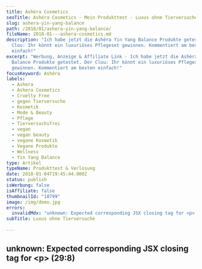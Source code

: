 ```yaml
---
title: Ashéra Cosmetics
seoTitle: Ashéra Cosmetics - Mein Produkttest - Luxus ohne Tierversuche
slug: ashera-yin-yang-balance
path: /2018/01/ashera-yin-yang-balance/
fileName: 2018-01---ashera-cosmetics.md
description: "Ich habe jetzt die Ashéra Yin Yang Balance Produkte getestet. Der
  Clou: Ihr könnt ein luxuriöses Pflegeset gewinnen. Kommentiert am besten
  einfach!"
excerpt: "Werbung, Anzeige & Affiliate Link - Ich habe jetzt die Ashéra Yin Yang
  Balance Produkte getestet. Der Clou: Ihr könnt ein luxuriöses Pflegeset
  gewinnen. Kommentiert am besten einfach!"
focusKeyword: Ashéra
labels:
  - Ashera
  - Ashera Cosmetics
  - Cruelty Free
  - gegen Tierversuche
  - Kosmetik
  - Mode & Beauty
  - Pflege
  - Tierversuchsfrei
  - vegan
  - vegan beauty
  - vegane Kosmetik
  - Vegane Produkte
  - Wellness
  - Yin Yang Balance
type: Artikel
typeName: Produkttest & Verlosung
date: 2018-01-04T19:45:44.000Z
status: publish
isWerbung: false
isAffiliate: false
thumbnailId: "18799"
image: /img/demo.jpg
errors:
  invalidMdx: "unknown: Expected corresponding JSX closing tag for <p> (29:8)"
subTitle: Luxus ohne Tierversuche
  
---
```


## unknown: Expected corresponding JSX closing tag for &lt;p> (29:8)

<!--
Werbung, Anzeige &amp; Affiliate Link\*

**Ich habe jetzt zwei Produkte von Ashéra Cosmetics getestet. Wie sie bei mir
angekommen sind, möchte ich Euch heute gerne verraten. Außerdem verlose ich ein
luxuriöses Pflegepaket! Wie Ihr gewinnen könnt, erfahrt Ihr weiter unten\*.**

Vor Kurzem las ich mit großem Interesse über zwei für mich komplett neue
Kosmetikprodukte: Die Yin Yang Balance 24-Stunden-Pflege sowie den passenden
Reinigungsschaum aus dem Hause Ashéra Cosmetics. Gesichtspflege, Seife und Tee.
Wenn das nicht interessant klingt, oder?

## Die Produktanfrage

![Ashéra](http://cardamonchai.com/wp-content/uploads/2018/01/7-300x200.jpg)

Da für mich an erster Stelle immer steht, ob ein Produkt vegan und crueltyfree
ist, startete ich als erstes eine Produktanfrage. Ich teilte Ashera Cosmetics
mit, dass ich sehr an einem Test der Produkte interessiert wäre, insofern das
Produkt selbst sowie natürlich die Inhaltsstoffe frei von Inhaltsstoffen
tierischer Herkunft sind und nicht an Tieren getestet wurden. Die Antwort kam
prompt und fiel direkt aus:

<blockquote>"Wir haben uns sehr über Deine Anfrage gefreut und finden, Dein Blog rockt! Die Yin Yang Balance 24-Stunden-Pflege und der Reinigungsschaum sind tatsächlich komplett vegan und natürlich Tierversuchsfrei!

Da uns hochwertige, rein pflanzliche Inhaltsstoffe sehr wichtig sind, freuen wir
uns besonders, dass Du unsere Produkte testen möchtest

Mehr zu den Inhaltsstoffen und unserem Qualitätsanspruch erfährst du auch in
unserem Magazin. Schau zum Beispiel mal
[hier](http://www.ashera-cosmetics.de/die-beste-qualitaet-ist-unser-anspruch)
nach."</blockquote>

## Der Produkttest

![Ashéra](http://cardamonchai.com/wp-content/uploads/2018/01/1-300x199.jpg)

Nach nur zwei Tagen traf ein äußerst liebevoll verpacktes Päckchen aus dem Hause
Ashéra bei mir ein. Nachdem das Unboxing der kleinen Schatzkiste für Euch
fotografisch festgehalten war, ging es endlich ans Eingemachte: Der Produkttest
stand an! Was mir gleich als allererstes auffiel war der sehr angenehme Duft
beider Produkte.

Zuerst habe ich den Reinigungsschaum genau unter die Lupe genommen. Für mich
sind Produkte dieser Art immer sehr praktisch. Ich schminke mich seit Jahr und
Tag mit Waschlappen ab, da ich dadurch viel Watte spare und weniger Müll mache.

![Ashéra](http://cardamonchai.com/wp-content/uploads/2018/01/2-300x199.jpg)

Mit dem Ashéra Reinigungsschaum geht das gut von der Hand. Auch hartnäckiges
Augen-Make-up lässt sich leicht lösen, ohne dass die Haut ausgetrocknet wird.
Ich kann mir sehr gut vorstellen, ihn über einen längeren Zeitraum zu verwenden
und es ist mit Sicherheit nicht die letzte Flasche davon, die in unserem
Badezimmer steht.

Und nun zur Creme: Sie ist wirklich klasse. Die Textur ist schön leicht. Man
schwitzt nicht die Spur darunter und sie zieht schnell ein. Was mir auch gut
gefällt: Sie ist sehr ergibig. Schon ein kleiner Klecks reicht für das ganze
Gesicht. Für mich kam sie gerade rechtzeitig.

Durch die kalte Winterluft waren meine Augenlider sowie meine Wangen stark
ausgetrocknet. Schon nach zwei Tagen der Anwendung hat sich das stark
verbessert. Zudem habe ich das Gefühl, dass die Haut um die Augen sowie die
Stirn wieder etwas mehr "Spannkraft" hat.  Für mich bekommt Ihr also auch für
die Creme eine klare Empfehlung.

## Ashéra - Das steckt dahinter

![Ashéra](http://cardamonchai.com/wp-content/uploads/2018/01/6-300x225.jpg)

Die Rezepturen von Ashéra binden uraltes Wissen aus der
[Traditionellen Chinesischen Medizin](/2014/11/auf-dem-weg-zur-tiefenentspannung/)
ein. Die TCM-Extrakte werde kombiniert mit den modernen Anforderungen und der
Erfahrung aus der heutigen Kosmetikforschung. Die Produkte wurden in Kooperation
mit Apothekern und Medizinern entwickelt.

Die von mir getestete Yin Yang Balance Serie ist die erste Pflegeserie von
Ashera. Der Anteil der speziellen TCM-Wirkstoffkombination in der Gesichtscreme
beträgt über 10 Prozent, was sie besonders reichhaltig macht. Der
Reinigungsschaum ist speziell auf die Pflege empfindlicher Gesichtshaut
abgestimmt und gut verträglich.

Der Name der Serie Yin Yang bezieht sich auf die Balance von Yin und Yang. Das
Besondere ist, dass nicht, wie bei den Serien bekannter Hersteller üblich, eine
Tag- und eine Nachtpflege nötig ist. Ashéra möchte eine 24-Stunden-Pflege
bieten. Die Yang Phase steht für den Tag, die aktive Zeit, die Yin-Phase für die
Nacht, sprich, die Zeit der Regeneration und Entspannung.

## 24-Stunden-Pflege

![Ashéra](http://cardamonchai.com/wp-content/uploads/2018/01/4-300x300.jpg)

Tagsüber wirken Ginseng, Rotwurzelsalbei und Tragantwurzel anregend. Die
Zirkulation soll angeregt werden, die Haut dadurch gestraffter und vitaler
wirken. Das enthaltene Granatapfelsamenextrakt soll Entzündungen entgegenwirken
und die Zellregeneration anregen.

In der Nacht sollen die regenerierenden Hautprozesse unterstützt werden. Dafür
sollen Ganoderma-Essenzen sorgen. Dabei handelt es sich um Auszüge aus einem
Asiatischen Heilpilz. Gleichzeitig soll die enthaltene Gingsengwurzel das
Zellwachstum stimulieren und damit die Prozesse der Hautalterung verlangsamen.

## Die Inhaltsstoffe

Als Basis werden unter anderem Sheabutter, Jojobaöl, Avocadoöl, Reiskeimöl,
Distelöl und Sonnenblumenöl verwendet. Alle Inhaltsstoffe, die zur Herstellung
der TCM-Extrakte verwendet werden, kommen aus kontrolliertem Anbau in China.
Eine lückenlose Qualitätskontrolle wird garantiert. Auf Palmöl wird verzichtet.
Die Inhaltsstoffe sind weitestgehend reizfrei. Lediglich Alkohol und
Zitronensäure kommt zum Einsatz, wer darauf reagiert, sollte demnach vorsichtig
sein. Alle Duftstoffe sind natürlich.

## Name und Geschichte

Aschera (auch Ascherah, Ašerā) ist eine syrisch-kanaanäische Meeresgöttin.
Ashéra Cosmetics sitzt in Regensburg. Gründerin Jacqueline Heimgärtner ist unter
anderem auch Inhaberin einer Werbeagentur. Ihre Mutter war bereits in den 70er
Jahren Mitbegründerin der ersten Bio-Bäckerei im Rhein-Main-Gebiet. Ein Gefühl
für Nachhaltigkeit wurde Jacqueline also in die Wiege gelegt.

Im Jahr 2017 stellte Ashéra Cosmetics mit der Yin Yang Balance 24-Stunden-Pflege
die ersten Produkte vor.  Von der Verpackung über den Messestand bis hin zu
ihrer Hauptaufgabe, der Vermarktungsstrategie, begleitet und erarbeitet
Jacqueline alles selbst.

## \*Ashéra Verlosung - Gewinne ein hochwertiges Kosmetikset

<hr />

Hinweis: Die Aktion ist beendet.
[Bestimmt findet irgendwann wieder eine tolle Verlosung statt](/tag/verlosung/).

<hr />

![Ashéra](http://cardamonchai.com/wp-content/uploads/2018/01/5-300x200.jpg)

Unter allen Likes und Kommentaren hier und auf Facebook sowie Instagram verlose
ich ein hochwertiges Set aus Gesichtspflege und Reinigungsschaum. Ich ziehe
den/die Gewinner/in am 10. Februar, bis dahin solltet Ihr also teilnehmen.

Der/die Gewinner/in willigt ein, dass seine Daten von Ashéra Cosmetics einmalig
zur Durchführung des Gewinnspiels verarbeitet werden.
[Die Teilnahmebedingungen bei Verlosungen findet Ihr im Blog hier](/datenschutz/teilnahmebedingungen/).

![](https://www.adcell.de/promotion/view/promoId/172497/slotId/80259)

Weitere Informationen zu den Produkten findet Ihr auf der
[Homepage](https://www.adcell.de/promotion/click/promoId/172497/slotId/80259?param0=https%3A%2F%2Fwww.ashera-cosmetics.de%2Fshop%2F)
](https://www.adcell.de/promotion/click/promoId/172494/slotId/80259)

_Dieser Artikel enthält Werbung und Affiliate Links und entstand im Zusammenhang
mit Trusted Blogs. Der Inhalt und meine Meinung wurden dadurch nicht
beeinflusst.
[Für Infos dazu bitte hier klicken](https://www.trusted-blogs.com/tipps/werbekennzeichnung).
_

-->

  